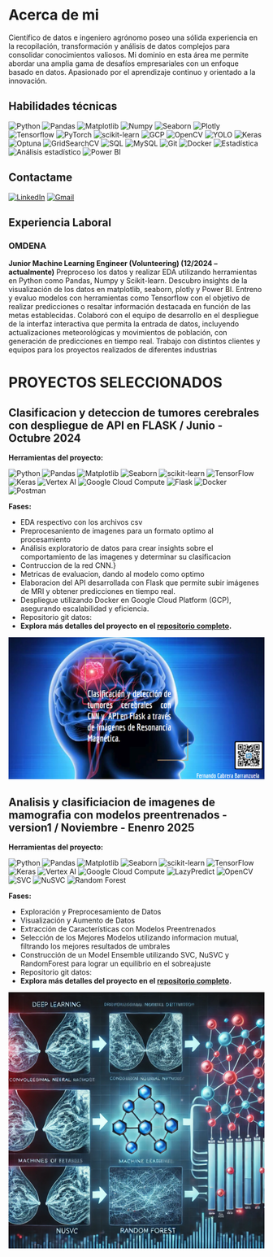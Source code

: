# **Acerca de mi**

Científico de datos e ingeniero agrónomo poseo una sólida experiencia en la recopilación, transformación y análisis de datos complejos para consolidar conocimientos valiosos. Mi dominio en esta área me permite abordar una amplia gama de desafíos empresariales con un enfoque basado en datos. Apasionado por el aprendizaje continuo y orientado a la innovación. 

## Habilidades técnicas

![Python](https://img.shields.io/badge/python-357ebd?style=for-the-badge&logo=python&logoColor=white)
![Pandas](https://img.shields.io/badge/pandas-%23357ebd.svg?style=for-the-badge&logo=pandas&logoColor=white)
![Matplotlib](https://img.shields.io/badge/Matplotlib-357ebd?style=for-the-badge)
![Numpy](https://img.shields.io/badge/numpy-%23357ebd.svg?style=for-the-badge&logo=numpy&logoColor=white)
![Seaborn](https://img.shields.io/badge/Seaborn-357ebd?style=for-the-badge)
![Plotly](https://img.shields.io/badge/Plotly-357ebd?style=for-the-badge)
![Tensorflow](https://img.shields.io/badge/Tensorflow-%23357ebd.svg?style=for-the-badge&logo=tensorflow&logoColor=white)
![PyTorch](https://img.shields.io/badge/PyTorch-%23357ebd.svg?style=for-the-badge&logo=pytorch&logoColor=white)
![scikit-learn](https://img.shields.io/badge/scikit--learn-%23357ebd.svg?style=for-the-badge&logo=scikit-learn&logoColor=white)
![GCP](https://img.shields.io/badge/Google%20Cloud-4285F4?style=for-the-badge&logo=googlecloud&logoColor=white)
![OpenCV](https://img.shields.io/badge/OpenCV-5C3EE8?style=for-the-badge&logo=opencv&logoColor=white)
![YOLO](https://img.shields.io/badge/YOLO-00FFFF?style=for-the-badge&logo=yolo&logoColor=black)
![Keras](https://img.shields.io/badge/Keras-D00000?style=for-the-badge&logo=keras&logoColor=white)
![Optuna](https://img.shields.io/badge/Optuna-EE82EE?style=for-the-badge&logo=optuna&logoColor=white)
![GridSearchCV](https://img.shields.io/badge/GridSearchCV-357ebd?style=for-the-badge&logo=scikit-learn&logoColor=white)
![SQL](https://img.shields.io/badge/SQL-%23357ebd.svg?style=for-the-badge)
![MySQL](https://img.shields.io/badge/MySQL-%23357ebd.svg?style=for-the-badge&logo=mysql&logoColor=white)
![Git](https://img.shields.io/badge/Git-F05032?style=for-the-badge&logo=git&logoColor=white)
![Docker](https://img.shields.io/badge/Docker-2496ED?style=for-the-badge&logo=docker&logoColor=white)
![Estadística](https://img.shields.io/badge/Estad%C3%ADstica-%23357ebd.svg?style=for-the-badge)
![Análisis estadístico](https://img.shields.io/badge/An%C3%A1lisis_Estad%C3%ADstico-%23357ebd.svg?style=for-the-badge)
![Power BI](https://img.shields.io/badge/Power_BI-FFBE00?style=for-the-badge&logo=power-bi&logoColor=white)

## Contactame

[![LinkedIn](https://img.shields.io/badge/LinkedIn-0077B5?style=for-the-badge&logo=linkedin&logoColor=white)](https://www.linkedin.com/in/fernando-cabrera-barranzuela/)
[![Gmail](https://img.shields.io/badge/Gmail-D14836?style=for-the-badge&logo=gmail&logoColor=white)](mailto:fernandocabrerabrz@gmail.com)

## Experiencia Laboral

### OMDENA

**Junior Machine Learning Engineer (Volunteering) (12/2024 – actualmente)**
Preproceso los datos  y realizar  EDA utilizando herramientas en Python como Pandas, Numpy y Scikit-learn.
Descubro insights de la visualización de los datos en matplotlib, seaborn, plotly y Power BI.
Entreno y evaluo modelos con herramientas como Tensorflow con el objetivo de realizar predicciones o resaltar información destacada en función de las metas establecidas. 
Colaboró con el equipo de desarrollo en el despliegue de la interfaz interactiva que permita la entrada de datos, incluyendo actualizaciones meteorológicas y movimientos de población, con generación de predicciones en tiempo real.
Trabajo con distintos clientes y equipos para los proyectos realizados de diferentes industrias

# **PROYECTOS SELECCIONADOS**




## Clasificacion y deteccion de tumores cerebrales con despliegue de API en FLASK / Junio - Octubre 2024

**Herramientas del proyecto:**

![Python](https://img.shields.io/badge/python-357ebd?style=for-the-badge&logo=python&logoColor=white) 
![Pandas](https://img.shields.io/badge/pandas-%23357ebd.svg?style=for-the-badge&logo=pandas&logoColor=white)
![Matplotlib](https://img.shields.io/badge/Matplotlib-357ebd?style=for-the-badge)
![Seaborn](https://img.shields.io/badge/Seaborn-357ebd?style=for-the-badge)
![scikit-learn](https://img.shields.io/badge/scikit--learn-%23357ebd.svg?style=for-the-badge&logo=scikit-learn&logoColor=white)
![TensorFlow](https://img.shields.io/badge/TensorFlow-357ebd?style=for-the-badge&logo=tensorflow&logoColor=white)
![Keras](https://img.shields.io/badge/Keras-357ebd?style=for-the-badge&logo=keras&logoColor=white)
![Vertex AI](https://img.shields.io/badge/Vertex%20AI-357ebd?style=for-the-badge&logo=googlecloud&logoColor=white)
![Google Cloud Compute](https://img.shields.io/badge/Google%20Cloud%20Compute-357ebd?style=for-the-badge&logo=googlecloud&logoColor=white)
![Flask](https://img.shields.io/badge/Flask-357ebd?style=for-the-badge&logo=flask&logoColor=white)
![Docker](https://img.shields.io/badge/Docker-357ebd?style=for-the-badge&logo=docker&logoColor=white)
![Postman](https://img.shields.io/badge/Postman-357ebd?style=for-the-badge&logo=postman&logoColor=white)

**Fases:**

- EDA respectivo con los archivos csv
- Preprocesaniento de imagenes para un formato optimo al procesamiento
- Análisis exploratorio de datos para crear insights sobre el comportamiento de las imagenes y determinar su clasificacion 
- Contruccion de la red CNN.}
- Metricas de evaluacion, dando al modelo como optimo
- Elaboracion del API desarrollada con Flask que permite subir imágenes de MRI y obtener predicciones en tiempo real.
- Despliegue utilizando Docker en Google Cloud Platform (GCP), asegurando escalabilidad y eficiencia.
- Repositorio git datos: 
- **Explora más detalles del proyecto en el [repositorio completo](https://github.com/Ferx096/brain_tumor_detector/tree/master).**

![Retail](https://github.com/Ferx096/PORTFOLIO/blob/main/images/brain_.png)


## Analisis y clasificiacion de imagenes de mamografia con modelos preentrenados - version1 / Noviembre - Enenro 2025
**Herramientas del proyecto:**

![Python](https://img.shields.io/badge/python-357ebd?style=for-the-badge&logo=python&logoColor=white) 
![Pandas](https://img.shields.io/badge/pandas-%23357ebd.svg?style=for-the-badge&logo=pandas&logoColor=white)
![Matplotlib](https://img.shields.io/badge/Matplotlib-357ebd?style=for-the-badge)
![Seaborn](https://img.shields.io/badge/Seaborn-357ebd?style=for-the-badge)
![scikit-learn](https://img.shields.io/badge/scikit--learn-%23357ebd.svg?style=for-the-badge&logo=scikit-learn&logoColor=white)
![TensorFlow](https://img.shields.io/badge/TensorFlow-357ebd?style=for-the-badge&logo=tensorflow&logoColor=white)
![Keras](https://img.shields.io/badge/Keras-357ebd?style=for-the-badge&logo=keras&logoColor=white)
![Vertex AI](https://img.shields.io/badge/Vertex%20AI-357ebd?style=for-the-badge&logo=googlecloud&logoColor=white)
![Google Cloud Compute](https://img.shields.io/badge/Google%20Cloud%20Compute-357ebd?style=for-the-badge&logo=googlecloud&logoColor=white)
![LazyPredict](https://img.shields.io/badge/LazyPredict-357ebd?style=for-the-badge&logo=python&logoColor=white)
![OpenCV](https://img.shields.io/badge/OpenCV-357ebd?style=for-the-badge&logo=opencv&logoColor=white)
![SVC](https://img.shields.io/badge/SVC-357ebd?style=for-the-badge&logo=scikit-learn&logoColor=white)
![NuSVC](https://img.shields.io/badge/NuSVC-357ebd?style=for-the-badge&logo=scikit-learn&logoColor=white)
![Random Forest](https://img.shields.io/badge/Random%20Forest-357ebd?style=for-the-badge&logo=scikit-learn&logoColor=white)


**Fases:**

- Exploración y Preprocesamiento de Datos
- Visualización y Aumento de Datos
- Extracción de Características con Modelos Preentrenados
- Selección de los Mejores Modelos utilizando informacion mutual, filtrando los mejores resultados de umbrales
- Construcción de un Model Ensemble utilizando SVC, NuSVC y RandomForest para lograr un equilibrio en el sobreajuste
- Repositorio git datos: 
- **Explora más detalles del proyecto en el [repositorio completo](https://github.com/Ferx096/v1_breast_cancer_m).**

![Churn](https://raw.githubusercontent.com/Ferx096/PORTFOLIO/refs/heads/main/images/breast_cancer.webp)
